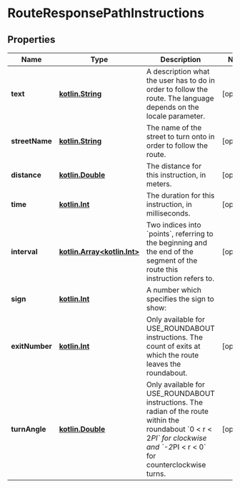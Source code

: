 # RouteResponsePathInstructions

## Properties
Name | Type | Description | Notes
------------ | ------------- | ------------- | -------------
**text** | [**kotlin.String**](.md) | A description what the user has to do in order to follow the route. The language depends on the locale parameter.  |  [optional]
**streetName** | [**kotlin.String**](.md) | The name of the street to turn onto in order to follow the route.  |  [optional]
**distance** | [**kotlin.Double**](.md) | The distance for this instruction, in meters.  |  [optional]
**time** | [**kotlin.Int**](.md) | The duration for this instruction, in milliseconds.  |  [optional]
**interval** | [**kotlin.Array&lt;kotlin.Int&gt;**](.md) | Two indices into &#x60;points&#x60;, referring to the beginning and the end of the segment of the route this instruction refers to.  |  [optional]
**sign** | [**kotlin.Int**](.md) | A number which specifies the sign to show:  |   |   | |---|---| |TURN_SHARP_LEFT |-3| |TURN_LEFT | -2| |TURN_SLIGHT_LEFT | -1| |CONTINUE_ON_STREET | 0| |TURN_SLIGHT_RIGHT |1| |TURN_RIGHT | 2| |TURN_SHARP_RIGHT | 3| |FINISH | 4| |VIA_REACHED | 5| |USE_ROUNDABOUT | 6| |KEEP_RIGHT | 7|  |  [optional]
**exitNumber** | [**kotlin.Int**](.md) | Only available for USE_ROUNDABOUT instructions. The count of exits at which the route leaves the roundabout.  |  [optional]
**turnAngle** | [**kotlin.Double**](.md) | Only available for USE_ROUNDABOUT instructions. The radian of the route within the roundabout &#x60;0 &lt; r &lt; 2*PI&#x60; for clockwise and &#x60;-2*PI &lt; r &lt; 0&#x60; for counterclockwise turns.  |  [optional]
